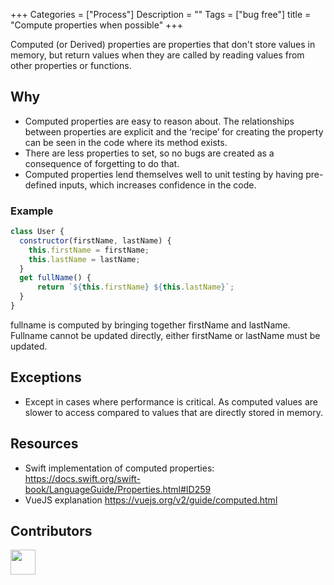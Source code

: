 +++
Categories = ["Process"]
Description = ""
Tags = ["bug free"]
title = "Compute properties when possible"
+++

Computed (or Derived) properties are properties that don't store values in memory, but return values when they are called by reading values from other properties or functions.

## Why

* Computed properties are easy to reason about. The relationships between properties are explicit and the ‘recipe’ for creating the property can be seen in the code where its method exists.
* There are less properties to set, so no bugs are created as a consequence of forgetting to do that.
* Computed properties lend themselves well to unit testing by having pre-defined inputs, which increases confidence in the code.

### Example


```js
class User {
  constructor(firstName, lastName) {
    this.firstName = firstName;
    this.lastName = lastName;
  }
  get fullName() {
      return `${this.firstName} ${this.lastName}`;
  }
}
```

fullname is computed by bringing together firstName and lastName. Fullname cannot be updated directly, either firstName or lastName must be updated.


## Exceptions

* Except in cases where performance is critical. As computed values are slower to access compared to values that are directly stored in memory.

## Resources

* Swift implementation of computed properties: https://docs.swift.org/swift-book/LanguageGuide/Properties.html#ID259
* VueJS explanation https://vuejs.org/v2/guide/computed.html


## Contributors

<a class="contributor" alt="Adam Craven" href="https://github.com/adamcraven">
  <img src="https://github.com/adamcraven.png?size=80" width="40">
</a>
